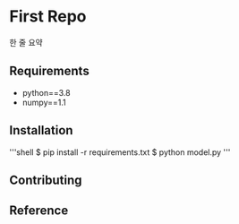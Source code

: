 # First Repo

한 줄 요약

## Requirements

- python==3.8
- numpy==1.1

## Installation

'''shell
$ pip install -r requirements.txt
$ python model.py
'''

## Contributing


## Reference


